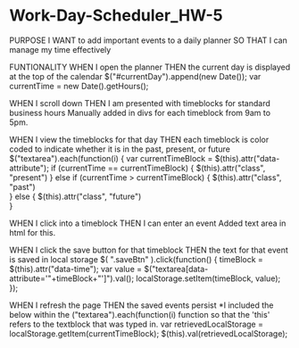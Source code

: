 # Work-Day-Scheduler_HW-5
PURPOSE
I WANT to add important events to a daily planner
SO THAT I can manage my time effectively


FUNTIONALITY
WHEN I open the planner
THEN the current day is displayed at the top of the calendar
    $("#currentDay").append(new Date());
    var currentTime = new Date().getHours(); 

WHEN I scroll down
THEN I am presented with timeblocks for standard business hours
    Manually added in divs for each timeblock from 9am to 5pm.

WHEN I view the timeblocks for that day
THEN each timeblock is color coded to indicate whether it is in the past, present, or future
    $("textarea").each(function(i) {
    var currentTimeBlock = $(this).attr("data-attribute");
    if (currentTime == currentTimeBlock) {
        $(this).attr("class", "present")
    } else if (currentTime > currentTimeBlock) {
        $(this).attr("class", "past")  
    } else {
        $(this).attr("class", "future")  
    }

WHEN I click into a timeblock
THEN I can enter an event
    Added text area in html for this. 

WHEN I click the save button for that timeblock
THEN the text for that event is saved in local storage
    $( ".saveBtn" ).click(function() {
    timeBlock = $(this).attr("data-time");
    var value = $("textarea[data-attribute='"+timeBlock+"']").val();
    localStorage.setItem(timeBlock, value);
  });

WHEN I refresh the page
THEN the saved events persist
       *I included the below within the ("textarea").each(function(i) function so that the 'this' refers to the textblock that was typed in. 
       var retrievedLocalStorage = localStorage.getItem(currentTimeBlock);
        $(this).val(retrievedLocalStorage);
